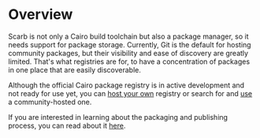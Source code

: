 # Overview

Scarb is not only a Cairo build toolchain but also a package manager, so it needs support for package storage. Currently, Git is the default for hosting community packages, but their visibility and ease of discovery are greatly limited. That's what registries are for, to have a concentration of packages in one place that are easily discoverable.

Although the official Cairo package registry is in active development and not ready for use yet, you can [host your own](/docs/registries/custom-registry) registry or search for and [use](/docs/registries/custom-registry#using-custom-registry) a community-hosted one.

If you are interested in learning about the packaging and publishing process, you can read about it [here](/docs/registries/packaging).
